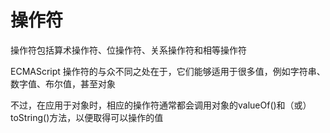 # 操作符

操作符包括算术操作符、位操作符、关系操作符和相等操作符

ECMAScript 操作符的与众不同之处在于，它们能够适用于很多值，例如字符串、数字值、布尔值，甚至对象

不过，在应用于对象时，相应的操作符通常都会调用对象的valueOf()和（或）toString()方法，以便取得可以操作的值